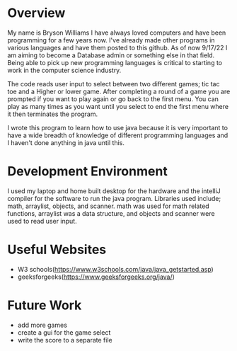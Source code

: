 # Overview

My name is Bryson Williams I have always loved computers and have been programming for a few years now.
I've already made other programs in various languages and have them
posted to this github. As of now 9/17/22 I am aiming to become a Database admin or something else in that field.
Being able to pick up new programming languages is critical to starting to work in the computer science industry.

The code reads user input to select between two different games; tic tac toe and a Higher or lower game.
After completing a round of a game you are prompted if you want to play again or go back to the first menu.
You can play as many times as you want until you select to end the first menu where it then terminates the program.

I wrote this program to learn how to use java because it is very important to have a wide
breadth of knowledge of different programming languages and I haven't done anything in java until this.


# Development Environment

I used my laptop and home built desktop for the hardware and the intelliJ compiler for the software
to run the java program. Libraries used include; math, arraylist, objects, and scanner. math was used for
math related functions, arraylist was a data structure, and objects and scanner were used to read
user input.

# Useful Websites
* W3 schools(https://www.w3schools.com/java/java_getstarted.asp)
* geeksforgeeks(https://www.geeksforgeeks.org/java/)

# Future Work
* add more games
* create a gui for the game select
* write the score to a separate file
